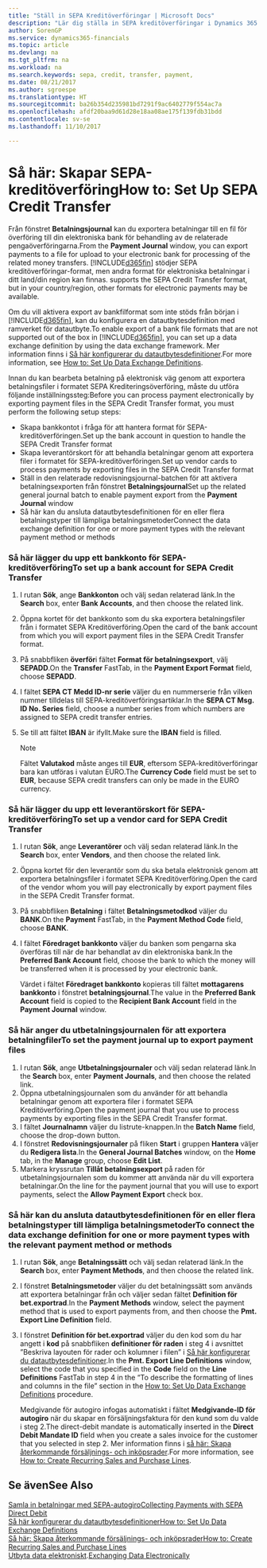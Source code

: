 ```yaml
---
title: "Ställ in SEPA Kreditöverföringar | Microsoft Docs"
description: "Lär dig ställa in SEPA kreditöverföringar i Dynamics 365 Business edition."
author: SorenGP
ms.service: dynamics365-financials
ms.topic: article
ms.devlang: na
ms.tgt_pltfrm: na
ms.workload: na
ms.search.keywords: sepa, credit, transfer, payment,
ms.date: 08/21/2017
ms.author: sgroespe
ms.translationtype: HT
ms.sourcegitcommit: ba26b354d235981bd7291f9ac6402779f554ac7a
ms.openlocfilehash: afdf20baa9d61d28e18aa08ae175f139fdb31bdd
ms.contentlocale: sv-se
ms.lasthandoff: 11/10/2017

---
```

# <a name="how-to-set-up-sepa-credit-transfer"></a><span data-ttu-id="8e25a-103">Så här: Skapar SEPA-kreditöverföring</span><span class="sxs-lookup"><span data-stu-id="8e25a-103">How to: Set Up SEPA Credit Transfer</span></span>
<span data-ttu-id="8e25a-104">Från fönstret **Betalningsjournal** kan du exportera betalningar till en fil för överföring till din elektroniska bank för behandling av de relaterade pengaöverföringarna.</span><span class="sxs-lookup"><span data-stu-id="8e25a-104">From the **Payment Journal** window, you can export payments to a file for upload to your electronic bank for processing of the related money transfers.</span></span> [!INCLUDE[d365fin](includes/d365fin_md.md)]<span data-ttu-id="8e25a-105"> stödjer SEPA kreditöverföringar-format, men andra format för elektroniska betalningar i ditt land/din region kan finnas.</span><span class="sxs-lookup"><span data-stu-id="8e25a-105"> supports the SEPA Credit Transfer format, but in your country/region, other formats for electronic payments may be available.</span></span>  

<span data-ttu-id="8e25a-106">Om du vill aktivera export av bankfilformat som inte stöds från början i [!INCLUDE[d365fin](includes/d365fin_md.md)], kan du konfigurera en datautbytesdefinition med ramverket för datautbyte.</span><span class="sxs-lookup"><span data-stu-id="8e25a-106">To enable export of a bank file formats that are not supported out of the box in [!INCLUDE[d365fin](includes/d365fin_md.md)], you can set up a data exchange definition by using the data exchange framework.</span></span> <span data-ttu-id="8e25a-107">Mer information finns i [Så här konfigurerar du datautbytesdefinitioner](across-how-to-set-up-data-exchange-definitions.md).</span><span class="sxs-lookup"><span data-stu-id="8e25a-107">For more information, see [How to: Set Up Data Exchange Definitions](across-how-to-set-up-data-exchange-definitions.md).</span></span>  

<span data-ttu-id="8e25a-108">Innan du kan bearbeta betalning på elektronisk väg genom att exportera betalningsfiler i formatet SEPA Krediteringsöverföring, måste du utföra följande inställningssteg:</span><span class="sxs-lookup"><span data-stu-id="8e25a-108">Before you can process payment electronically by exporting payment files in the SEPA Credit Transfer format, you must perform the following setup steps:</span></span>  

* <span data-ttu-id="8e25a-109">Skapa bankkontot i fråga för att hantera format för SEPA-kreditöverföringen.</span><span class="sxs-lookup"><span data-stu-id="8e25a-109">Set up the bank account in question to handle the SEPA Credit Transfer format</span></span>  
* <span data-ttu-id="8e25a-110">Skapa leverantörskort för att behandla betalningar genom att exportera filer i formatet för SEPA-kreditöverföringen.</span><span class="sxs-lookup"><span data-stu-id="8e25a-110">Set up vendor cards to process payments by exporting files in the SEPA Credit Transfer format</span></span>  
* <span data-ttu-id="8e25a-111">Ställ in den relaterade redovisningsjournal-batchen för att aktivera betalningsexporten från fönstret **Betalningsjournal**</span><span class="sxs-lookup"><span data-stu-id="8e25a-111">Set up the related general journal batch to enable payment export from the **Payment Journal** window</span></span>  
* <span data-ttu-id="8e25a-112">Så här kan du ansluta datautbytesdefinitionen för en eller flera betalningstyper till lämpliga betalningsmetoder</span><span class="sxs-lookup"><span data-stu-id="8e25a-112">Connect the data exchange definition for one or more payment types with the relevant payment method or methods</span></span>  

### <a name="to-set-up-a-bank-account-for-sepa-credit-transfer"></a><span data-ttu-id="8e25a-113">Så här lägger du upp ett bankkonto för SEPA-kreditöverföring</span><span class="sxs-lookup"><span data-stu-id="8e25a-113">To set up a bank account for SEPA Credit Transfer</span></span>  
1. <span data-ttu-id="8e25a-114">I rutan **Sök**, ange **Bankkonton** och välj sedan relaterad länk.</span><span class="sxs-lookup"><span data-stu-id="8e25a-114">In the **Search** box, enter **Bank Accounts**, and then choose the related link.</span></span>  
2. <span data-ttu-id="8e25a-115">Öppna kortet för det bankkonto som du ska exportera betalningsfiler från i formatet SEPA Kreditöverföring.</span><span class="sxs-lookup"><span data-stu-id="8e25a-115">Open the card of the bank account from which you will export payment files in the SEPA Credit Transfer format.</span></span>  
3. <span data-ttu-id="8e25a-116">På snabbfliken **överför**i fältet **Format för betalningsexport**, välj **SEPADD**.</span><span class="sxs-lookup"><span data-stu-id="8e25a-116">On the **Transfer** FastTab, in the **Payment Export Format** field, choose **SEPADD**.</span></span>  
4. <span data-ttu-id="8e25a-117">I fältet **SEPA CT Medd ID-nr serie** väljer du en nummerserie från vilken nummer tilldelas till SEPA-kreditöverföringsartiklar.</span><span class="sxs-lookup"><span data-stu-id="8e25a-117">In the **SEPA CT Msg. ID No. Series** field, choose a number series from which numbers are assigned to SEPA credit transfer entries.</span></span>  
5. <span data-ttu-id="8e25a-118">Se till att fältet **IBAN** är ifyllt.</span><span class="sxs-lookup"><span data-stu-id="8e25a-118">Make sure the **IBAN** field is filled.</span></span>  

    > [!NOTE]  
    >  <span data-ttu-id="8e25a-119">Fältet **Valutakod** måste anges till **EUR**, eftersom SEPA-kreditöverföringar bara kan utföras i valutan EURO.</span><span class="sxs-lookup"><span data-stu-id="8e25a-119">The **Currency Code** field must be set to **EUR**, because SEPA credit transfers can only be made in the EURO currency.</span></span>  

### <a name="to-set-up-a-vendor-card-for-sepa-credit-transfer"></a><span data-ttu-id="8e25a-120">Så här lägger du upp ett leverantörskort för SEPA-kreditöverföring</span><span class="sxs-lookup"><span data-stu-id="8e25a-120">To set up a vendor card for SEPA Credit Transfer</span></span>  
1. <span data-ttu-id="8e25a-121">I rutan **Sök**, ange **Leverantörer** och välj sedan relaterad länk.</span><span class="sxs-lookup"><span data-stu-id="8e25a-121">In the **Search** box, enter **Vendors**, and then choose the related link.</span></span>  
2. <span data-ttu-id="8e25a-122">Öppna kortet för den leverantör som du ska betala elektronisk genom att exportera betalningsfiler i formatet SEPA Kreditöverföring.</span><span class="sxs-lookup"><span data-stu-id="8e25a-122">Open the card of the vendor whom you will pay electronically by export payment files in the SEPA Credit Transfer format.</span></span>  
3. <span data-ttu-id="8e25a-123">På snabbfliken **Betalning** i fältet **Betalningsmetodkod** väljer du **BANK**.</span><span class="sxs-lookup"><span data-stu-id="8e25a-123">On the **Payment** FastTab, in the **Payment Method Code** field, choose **BANK**.</span></span>  
4. <span data-ttu-id="8e25a-124">I fältet **Föredraget bankkonto** väljer du banken som pengarna ska överföras till när de har behandlat av din elektroniska bank.</span><span class="sxs-lookup"><span data-stu-id="8e25a-124">In the **Preferred Bank Account** field, choose the bank to which the money will be transferred when it is processed by your electronic bank.</span></span>  

     <span data-ttu-id="8e25a-125">Värdet i fältet **Föredraget bankkonto** kopieras till fältet **mottagarens bankkonto** i fönstret **betalningsjournal**.</span><span class="sxs-lookup"><span data-stu-id="8e25a-125">The value in the **Preferred Bank Account** field is copied to the **Recipient Bank Account** field in the **Payment Journal** window.</span></span>  

### <a name="to-set-the-payment-journal-up-to-export-payment-files"></a><span data-ttu-id="8e25a-126">Så här anger du utbetalningsjournalen för att exportera betalningfiler</span><span class="sxs-lookup"><span data-stu-id="8e25a-126">To set the payment journal up to export payment files</span></span>  
1. <span data-ttu-id="8e25a-127">I rutan **Sök**, ange **Utbetalningsjournaler** och välj sedan relaterad länk.</span><span class="sxs-lookup"><span data-stu-id="8e25a-127">In the **Search** box, enter **Payment Journals**, and then choose the related link.</span></span>  
2. <span data-ttu-id="8e25a-128">Öppna utbetalningsjournalen som du använder för att behandla betalningar genom att exportera filer i formatet SEPA Kreditöverföring.</span><span class="sxs-lookup"><span data-stu-id="8e25a-128">Open the payment journal that you use to process payments by exporting files in the SEPA Credit Transfer format.</span></span>  
3. <span data-ttu-id="8e25a-129">I fältet **Journalnamn** väljer du listrute\-knappen.</span><span class="sxs-lookup"><span data-stu-id="8e25a-129">In the **Batch Name** field, choose the drop\-down button.</span></span>  
4. <span data-ttu-id="8e25a-130">I fönstret **Redovisningsjournaler** på fliken **Start** i gruppen **Hantera** väljer du **Redigera lista**.</span><span class="sxs-lookup"><span data-stu-id="8e25a-130">In the **General Journal Batches** window, on the **Home** tab, in the **Manage** group, choose **Edit List**.</span></span>  
5. <span data-ttu-id="8e25a-131">Markera kryssrutan **Tillåt betalningsexport** på raden för utbetalningsjournalen som du kommer att använda när du vill exportera betalningar.</span><span class="sxs-lookup"><span data-stu-id="8e25a-131">On the line for the payment journal that you will use to export payments, select the **Allow Payment Export** check box.</span></span>  

### <a name="to-connect-the-data-exchange-definition-for-one-or-more-payment-types-with-the-relevant-payment-method-or-methods"></a><span data-ttu-id="8e25a-132">Så här kan du ansluta datautbytesdefinitionen för en eller flera betalningstyper till lämpliga betalningsmetoder</span><span class="sxs-lookup"><span data-stu-id="8e25a-132">To connect the data exchange definition for one or more payment types with the relevant payment method or methods</span></span>  
1. <span data-ttu-id="8e25a-133">I rutan **Sök**, ange **Betalningssätt** och välj sedan relaterad länk.</span><span class="sxs-lookup"><span data-stu-id="8e25a-133">In the **Search** box, enter **Payment Methods**, and then choose the related link.</span></span>  
2. <span data-ttu-id="8e25a-134">I fönstret **Betalningsmetoder** väljer du det betalningssätt som används att exportera betalningar från och väljer sedan fältet **Definition för bet.exportrad**.</span><span class="sxs-lookup"><span data-stu-id="8e25a-134">In the **Payment Methods** window, select the payment method that is used to export payments from, and then choose the **Pmt. Export Line Definition** field.</span></span>  
3. <span data-ttu-id="8e25a-135">I fönstret **Definition för bet.exportrad** väljer du den kod som du har angett i **kod** på snabbfliken **definitioner för raden** i steg 4 i avsnittet ”Beskriva layouten för rader och kolumner i filen” i [Så här konfigurerar du datautbytesdefinitioner](across-how-to-set-up-data-exchange-definitions.md).</span><span class="sxs-lookup"><span data-stu-id="8e25a-135">In the **Pmt. Export Line Definitions** window, select the code that you specified in the **Code** field on the **Line Definitions** FastTab in step 4 in the “To describe the formatting of lines and columns in the file” section in the [How to: Set Up Data Exchange Definitions](across-how-to-set-up-data-exchange-definitions.md) procedure.</span></span>  

    <span data-ttu-id="8e25a-136">Medgivande för autogiro infogas automatiskt i fältet **Medgivande-ID för autogiro** när du skapar en försäljningsfaktura för den kund som du valde i steg 2.</span><span class="sxs-lookup"><span data-stu-id="8e25a-136">The direct-debit mandate is automatically inserted in the **Direct Debit Mandate ID** field when you create a sales invoice for the customer that you selected in step 2.</span></span> <span data-ttu-id="8e25a-137">Mer information finns i [så här: Skapa återkommande försäljnings- och inköpsrader](sales-how-work-standard-lines.md).</span><span class="sxs-lookup"><span data-stu-id="8e25a-137">For more information, see [How to: Create Recurring Sales and Purchase Lines](sales-how-work-standard-lines.md).</span></span>  

## <a name="see-also"></a><span data-ttu-id="8e25a-138">Se även</span><span class="sxs-lookup"><span data-stu-id="8e25a-138">See Also</span></span>  
[<span data-ttu-id="8e25a-139">Samla in betalningar med SEPA-autogiro</span><span class="sxs-lookup"><span data-stu-id="8e25a-139">Collecting Payments with SEPA Direct Debit</span></span>](finance-collect-payments-with-sepa-direct-debit.md)  
[<span data-ttu-id="8e25a-140">Så här konfigurerar du datautbytesdefinitioner</span><span class="sxs-lookup"><span data-stu-id="8e25a-140">How to: Set Up Data Exchange Definitions</span></span>](across-how-to-set-up-data-exchange-definitions.md)  
[<span data-ttu-id="8e25a-141">Så här: Skapa återkommande försäljnings- och inköpsrader</span><span class="sxs-lookup"><span data-stu-id="8e25a-141">How to: Create Recurring Sales and Purchase Lines</span></span>](sales-how-work-standard-lines.md)  
<span data-ttu-id="8e25a-142">[Utbyta data elektroniskt](across-data-exchange.md).</span><span class="sxs-lookup"><span data-stu-id="8e25a-142">[Exchanging Data Electronically](across-data-exchange.md)</span></span>  

